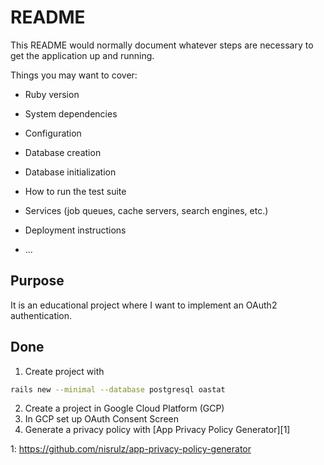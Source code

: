 # README

This README would normally document whatever steps are necessary to get the
application up and running.

Things you may want to cover:

* Ruby version

* System dependencies

* Configuration

* Database creation

* Database initialization

* How to run the test suite

* Services (job queues, cache servers, search engines, etc.)

* Deployment instructions

* ...


## Purpose

It is an educational project where I want to implement an OAuth2 authentication.

## Done

1. Create project with
```bash
rails new --minimal --database postgresql oastat
```
2. Create a project in Google Cloud Platform (GCP)
3. In GCP set up OAuth Consent Screen
4. Generate a privacy policy with [App Privacy Policy Generator][1]


1: https://github.com/nisrulz/app-privacy-policy-generator
